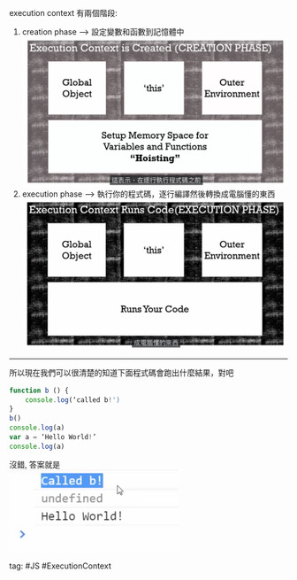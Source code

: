 execution context 有兩個階段:
1. creation phase —> 設定變數和函數到記憶體中
	![](./photo/Pasted%20image%2020221029160417.png)
2. execution phase —> 執行你的程式碼，逐行編譯然後轉換成電腦懂的東西
	![](./photo/Pasted%20image%2020221029160449.png)

---
所以現在我們可以很清楚的知道下面程式碼會跑出什麼結果，對吧
```js
function b () {
	console.log(‘called b!')
}
b()
console.log(a)
var a = ‘Hello World!’
console.log(a)
```
沒錯, 答案就是     
![](./photo/Pasted%20image%2020221029160606.png)

tag: #JS #ExecutionContext 